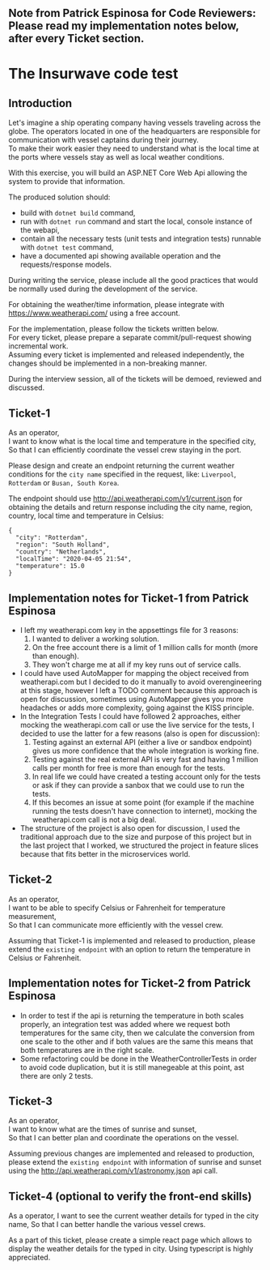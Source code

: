 ## **Note from** Patrick Espinosa **for Code Reviewers:** Please read my implementation notes below, after every Ticket section.

# The Insurwave code test

## Introduction

Let's imagine a ship operating company having vessels traveling across the globe. The operators located in one of the headquarters are responsible for communication with vessel captains during their journey.  
To make their work easier they need to understand what is the local time at the ports where vessels stay as well as local weather conditions.

With this exercise, you will build an ASP.NET Core Web Api allowing the system to provide that information.

The produced solution should:
* build with `dotnet build` command,
* run with `dotnet run` command and start the local, console instance of the webapi,
* contain all the necessary tests (unit tests and integration tests) runnable with `dotnet test` command,
* have a documented api showing available operation and the requests/response models.

During writing the service, please include all the good practices that would be normally used during the development of the service.

For obtaining the weather/time information, please integrate with https://www.weatherapi.com/ using a free account.

For the implementation, please follow the tickets written below.  
For every ticket, please prepare a separate commit/pull-request showing incremental work.  
Assuming every ticket is implemented and released independently, the changes should be implemented in a non-breaking manner.

During the interview session, all of the tickets will be demoed, reviewed and discussed.

## Ticket-1

As an operator,  
I want to know what is the local time and temperature in the specified city,  
So that I can efficiently coordinate the vessel crew staying in the port.

Please design and create an endpoint returning the current weather conditions for the `city name` specified in the request, like: `Liverpool`, `Rotterdam` or `Busan, South Korea`.

The endpoint should use http://api.weatherapi.com/v1/current.json for obtaining the details and return response including the city name, region, country, local time and temperature in Celsius:

```
{
  "city": "Rotterdam",
  "region": "South Holland",
  "country": "Netherlands",
  "localTime": "2020-04-05 21:54",
  "temperature": 15.0
}
```

## **Implementation notes for Ticket-1 from Patrick Espinosa**
- I left my weatherapi.com key in the appsettings file for 3 reasons: 
    1) I wanted to deliver a working solution.
    2) On the free account there is a limit of 1 million calls for month (more than enough).
    3) They won't charge me at all if my key runs out of service calls.
- I could have used AutoMapper for mapping the object received from weatherapi.com but I decided to do it manually to avoid overengineering at this stage, however I left a TODO comment because this approach is open for discussion, sometimes using AutoMapper gives you more headaches or adds more complexity, going against the KISS principle.
- In the Integration Tests I could have followed 2 approaches, either mocking the weatherapi.com call or use the live service for the tests, I decided to use the latter for a few reasons (also is open for discussion):
    1) Testing against an external API (either a live or sandbox endpoint) gives us more confidence that the whole integration is working fine.
    2) Testing against the real external API is very fast and having 1 million calls per month for free is more than enough for the tests.
    3) In real life we could have created a testing account only for the tests or ask if they can provide a sanbox that we could use to run the tests.
    4) If this becomes an issue at some point (for example if the machine running the tests doesn't have connection to internet), mocking the weatherapi.com call is not a big deal.
- The structure of the project is also open for discussion, I used the traditional approach due to the size and purpose of this project but in the last project that I worked, we structured the project in feature slices because that fits better in the microservices world.


## Ticket-2

As an operator,  
I want to be able to specify Celsius or Fahrenheit for temperature measurement,  
So that I can communicate more efficiently with the vessel crew.

Assuming that Ticket-1 is implemented and released to production, please extend the `existing endpoint` with an option to return the temperature in Celsius or Fahrenheit.

## **Implementation notes for Ticket-2 from Patrick Espinosa**
- In order to test if the api is returning the temperature in both scales properly, an integration test was added where we request both temperatures for the same city, then we calculate the conversion from one scale to the other and if both values are the same this means that both temperatures are in the right scale.
- Some refactoring could be done in the WeatherControllerTests in order to avoid code duplication, but it is still manegeable at this point, ast there are only 2 tests.
    

## Ticket-3

As an operator,  
I want to know what are the times of sunrise and sunset,  
So that I can better plan and coordinate the operations on the vessel.

Assuming previous changes are implemented and released to production, please extend the `existing endpoint` with information of sunrise and sunset using the http://api.weatherapi.com/v1/astronomy.json api call.

## Ticket-4 (optional to verify the front-end skills)

As a operator,
I want to see the current weather details for typed in the city name,
So that I can better handle the various vessel crews.

As a part of this ticket, please create a simple react page which allows to display the weather details for the typed in city. Using typescript is highly appreciated.

